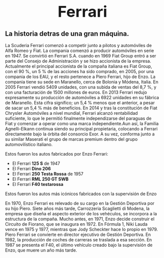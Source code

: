 <h1 style="text-align: center;"><sice><strong><span style="font-size:50px;">Ferrari</span></strong></sice></h1>

<html>
<head>
	<h2>La historia detras de una gran máquina.</h2>
</head>
<body>

<p>La Scuderia Ferrari comenzó a competir junto a pilotos y automóviles de Alfa Romeo y Fiat. La compania comenzó a producir automóviles en serie en 1947. Se convirtió en Ferrari S.A. cuando en 1969 Fiat Group entró a ser parte del Consejo de Administración y se hizo accionista de la empresa. Actualmente el principal accionista de la compaña italiana es Fiat Group, con el 90 %, un 5 % de las acciones ha sido comprado, en 2005, por una compania de los EAU, y el resto pertenece a Piero Ferrari, hijo de Enzo. La compania tiene su sede en Maranello, cerca de Bolonia y Módena, Italia. En 2005 Ferrari vendió 5409 unidades, con una subida de ventas del 8,7 %, y con una facturación de 1500 millones de euros. En 2013 Ferrari redujo expresamente su producción de automóviles a 6922 unidades en su fábrica de Maranello. Esta cifra significo; un 5,4 % menos que el anterior, a pesar de sacar un 5,4 % más de beneficios. En 2014 y tras la constitución de Fiat Chrysler Automóviles a nivel mundial, Ferrari alcanzó rentabilidad suficiente, lo que le permitió finalmente independizarse del paraguas de Fiat y comenzar a operar como una marca independiente.Aun así, la Familia Agnelli-Elkann continua siendo su principal propietaria, colocando a Ferrari directamente bajo la órbita del consorcio Exor. A su vez, conforma junto a su similar Maserati el grupo de marcas premium dentro del grupo automovilístico italiano.</p>

<p>Estos fueron los autos fabricados por Enzo Ferrari:</p>

<ul>
	<li>El Ferrari <strong>125 S</strong> de 1947</li>
	<li>El Ferrari <strong>Dino 206</strong></li>
	<li>El Ferrari <strong>250 Testa Rossa</strong> de 1957</li>
	<li>El Ferrari <strong>RML 250 GT SWB</strong></li>
	<li>El Ferrari <strong>F40 testarossa</strong></li>
</ul>

<p>Estos fueron los autos más icónicos fabricados con la supervisión de Enzo</p>

<p>En 1970, Enzo Ferrari es relevado de su cargo en la Gestión Deportiva por su hijo Piero. Siete años más tarde, Carrozzeria Scaglietti di Modena, la empresa que diseña el aspecto exterior de los vehéculos, se incorpora a la estructura de la compaña. Mucho antes, en 1971, Enzo decide construir el Circuito de Fiorano, que se inaugura en 1972. En Fórmula 1, Niki Lauda vence en 1975 y 1977, mientras que Jody Scheckter hace lo propio en 1979. Piero Ferrari se convierte en director ejecutivo de Gestión Deportiva. En 1982, la producción de coches de carreras se traslada a esa sección. En 1987 se presenta el F40, el último vehículo creado bajo la supervisión de Enzo, que muere un año más tarde.</p>
</body>
</html>

